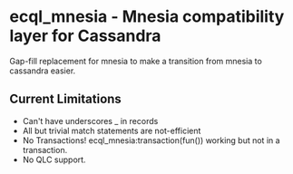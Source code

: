 ecql_mnesia - Mnesia compatibility layer for Cassandra
=========================================================

Gap-fill replacement for mnesia to make a transition from mnesia to cassandra 
easier.

Current Limitations
-------------------

* Can't have underscores _ in records
* All but trivial match statements are not-efficient
* No Transactions! ecql_mnesia:transaction(fun()) working but not in a transaction.
* No QLC support.

